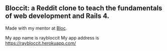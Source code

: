 ## Bloccit: a Reddit clone to teach the fundamentals of web development and Rails 4.

Made with my mentor at [Bloc](http://bloc.io).

My app name is raybloccit
My app address is https://raybloccit.herokuapp.com/
